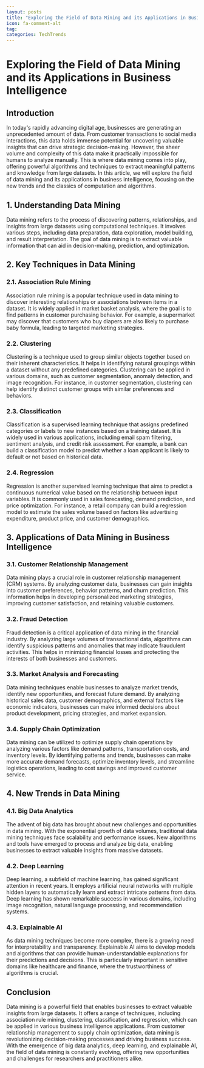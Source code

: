 ```yaml
---
layout: posts
title: "Exploring the Field of Data Mining and its Applications in Business Intelligence"
icon: fa-comment-alt
tag:      
categories: TechTrends
---
```



# Exploring the Field of Data Mining and its Applications in Business Intelligence

## Introduction

In today's rapidly advancing digital age, businesses are generating an unprecedented amount of data. From customer transactions to social media interactions, this data holds immense potential for uncovering valuable insights that can drive strategic decision-making. However, the sheer volume and complexity of this data make it practically impossible for humans to analyze manually. This is where data mining comes into play, offering powerful algorithms and techniques to extract meaningful patterns and knowledge from large datasets. In this article, we will explore the field of data mining and its applications in business intelligence, focusing on the new trends and the classics of computation and algorithms.

## 1. Understanding Data Mining

Data mining refers to the process of discovering patterns, relationships, and insights from large datasets using computational techniques. It involves various steps, including data preparation, data exploration, model building, and result interpretation. The goal of data mining is to extract valuable information that can aid in decision-making, prediction, and optimization.

## 2. Key Techniques in Data Mining

### 2.1. Association Rule Mining

Association rule mining is a popular technique used in data mining to discover interesting relationships or associations between items in a dataset. It is widely applied in market basket analysis, where the goal is to find patterns in customer purchasing behavior. For example, a supermarket may discover that customers who buy diapers are also likely to purchase baby formula, leading to targeted marketing strategies.

### 2.2. Clustering

Clustering is a technique used to group similar objects together based on their inherent characteristics. It helps in identifying natural groupings within a dataset without any predefined categories. Clustering can be applied in various domains, such as customer segmentation, anomaly detection, and image recognition. For instance, in customer segmentation, clustering can help identify distinct customer groups with similar preferences and behaviors.

### 2.3. Classification

Classification is a supervised learning technique that assigns predefined categories or labels to new instances based on a training dataset. It is widely used in various applications, including email spam filtering, sentiment analysis, and credit risk assessment. For example, a bank can build a classification model to predict whether a loan applicant is likely to default or not based on historical data.

### 2.4. Regression

Regression is another supervised learning technique that aims to predict a continuous numerical value based on the relationship between input variables. It is commonly used in sales forecasting, demand prediction, and price optimization. For instance, a retail company can build a regression model to estimate the sales volume based on factors like advertising expenditure, product price, and customer demographics.

## 3. Applications of Data Mining in Business Intelligence

### 3.1. Customer Relationship Management

Data mining plays a crucial role in customer relationship management (CRM) systems. By analyzing customer data, businesses can gain insights into customer preferences, behavior patterns, and churn prediction. This information helps in developing personalized marketing strategies, improving customer satisfaction, and retaining valuable customers.

### 3.2. Fraud Detection

Fraud detection is a critical application of data mining in the financial industry. By analyzing large volumes of transactional data, algorithms can identify suspicious patterns and anomalies that may indicate fraudulent activities. This helps in minimizing financial losses and protecting the interests of both businesses and customers.

### 3.3. Market Analysis and Forecasting

Data mining techniques enable businesses to analyze market trends, identify new opportunities, and forecast future demand. By analyzing historical sales data, customer demographics, and external factors like economic indicators, businesses can make informed decisions about product development, pricing strategies, and market expansion.

### 3.4. Supply Chain Optimization

Data mining can be utilized to optimize supply chain operations by analyzing various factors like demand patterns, transportation costs, and inventory levels. By identifying patterns and trends, businesses can make more accurate demand forecasts, optimize inventory levels, and streamline logistics operations, leading to cost savings and improved customer service.

## 4. New Trends in Data Mining

### 4.1. Big Data Analytics

The advent of big data has brought about new challenges and opportunities in data mining. With the exponential growth of data volumes, traditional data mining techniques face scalability and performance issues. New algorithms and tools have emerged to process and analyze big data, enabling businesses to extract valuable insights from massive datasets.

### 4.2. Deep Learning

Deep learning, a subfield of machine learning, has gained significant attention in recent years. It employs artificial neural networks with multiple hidden layers to automatically learn and extract intricate patterns from data. Deep learning has shown remarkable success in various domains, including image recognition, natural language processing, and recommendation systems.

### 4.3. Explainable AI

As data mining techniques become more complex, there is a growing need for interpretability and transparency. Explainable AI aims to develop models and algorithms that can provide human-understandable explanations for their predictions and decisions. This is particularly important in sensitive domains like healthcare and finance, where the trustworthiness of algorithms is crucial.

## Conclusion

Data mining is a powerful field that enables businesses to extract valuable insights from large datasets. It offers a range of techniques, including association rule mining, clustering, classification, and regression, which can be applied in various business intelligence applications. From customer relationship management to supply chain optimization, data mining is revolutionizing decision-making processes and driving business success. With the emergence of big data analytics, deep learning, and explainable AI, the field of data mining is constantly evolving, offering new opportunities and challenges for researchers and practitioners alike.